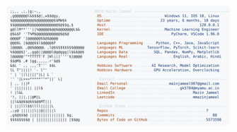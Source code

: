 <picture>
  <source srcset="https://raw.githubusercontent.com/mmazinjameel/mmazinjameel/main/dark_mode.svg?v=1747969563" media="(prefers-color-scheme: dark)">
  <img src="https://raw.githubusercontent.com/mmazinjameel/mmazinjameel/main/light_mode.svg?v=1747969563">
</picture>
